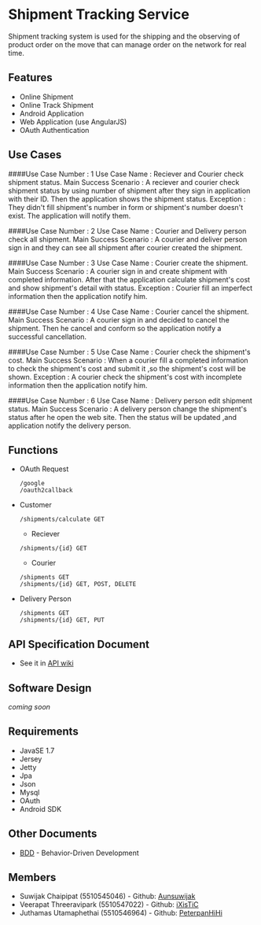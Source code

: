 # Shipment Tracking Service

Shipment tracking system is used for the shipping and the observing of product order on the move that can manage order on the network for real time.

## Features
* Online Shipment
* Online Track Shipment
* Android Application
* Web Application (use AngularJS)
* OAuth Authentication

## Use Cases
####Use Case Number : 1
Use Case Name : Reciever and  Courier check shipment status.
Main Success Scenario : A reciever and courier check shipment status by using number of shipment after they sign in application with their ID. Then the application shows the shipment status.
Exception : They didn't fill shipment's number in form or shipment's number doesn't exist. The application will notify them.

####Use Case Number : 2
Use Case Name : Courier and Delivery person check all shipment.
Main Success Scenario : A courier and deliver person sign in and they can see all shipment after courier created the shipment.

####Use Case Number : 3
Use Case Name : Courier create the shipment.
Main Success Scenario : A courier sign in and create shipment with completed information. After that the application calculate shipment's cost and show shipment's detail with status.
Exception : Courier fill an imperfect information then the application notify him.

####Use Case Number : 4
Use Case Name : Courier cancel the shipment.
Main Success Scenario : A courier sign in and decided to cancel the shipment. Then he cancel and conform so the application notify a successful cancellation.

####Use Case Number : 5
Use Case Name : Courier check the shipment's cost.
Main Success Scenario : When a courier fill a completed information to check the shipment's cost and submit it ,so the shipment's cost will be shown.
Exception : A courier check the shipment's cost with incomplete information then the application notify him.

####Use Case Number : 6
Use Case Name : Delivery person edit shipment status.
Main Success Scenario : A delivery person change the shipment's status after he open the web site. Then the status will be updated ,and application notify the delivery person.

## Functions
* OAuth Request
  ```
  /google 
  /oauth2callback
  ```

* Customer
    ```
  	/shipments/calculate GET
    ```
	* Reciever
    ```
    /shipments/{id} GET
    ```
	* Courier
    ```
    /shipments GET
    /shipments/{id} GET, POST, DELETE
    ```
* Delivery Person

    ```
    /shipments GET
    /shipments/{id} GET, PUT
    ```

## API Specification Document

* See it in [API wiki](https://github.com/ixistic/Shipment-Tracking-Service/wiki/API-Specification-Document)

## Software Design
<i>coming soon</i>

## Requirements

* JavaSE 1.7
* Jersey
* Jetty
* Jpa
* Json
* Mysql
* OAuth
* Android SDK

## Other Documents

* [BDD](https://github.com/ixistic/Shipment-Tracking-Service/wiki/Behavior-Driven-Development) - Behavior-Driven Development


## Members

- Suwijak Chaipipat (5510545046) - Github: [Aunsuwijak](https://github.com/aunsuwijak)
- Veerapat Threeravipark (5510547022) - Github: [iXisTiC](https://github.com/ixistic)
- Juthamas Utamaphethai (5510546964) - Github: [PeterpanHiHi](https://github.com/peterpanhihi)

